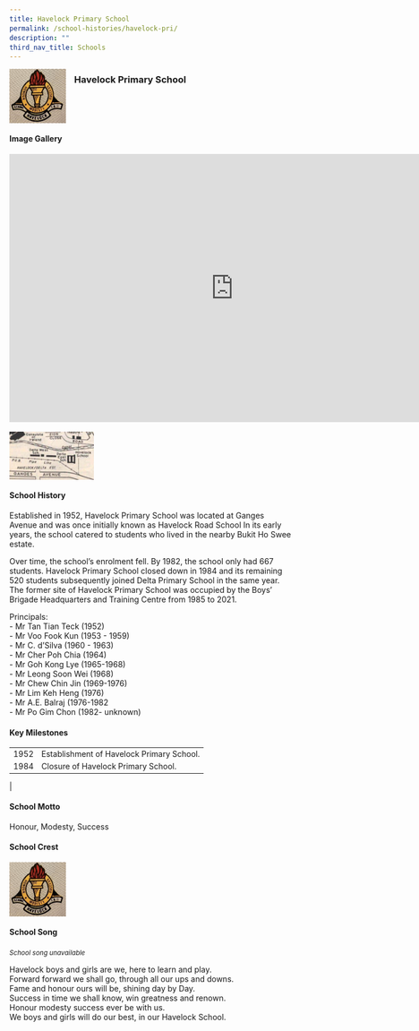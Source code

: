 ```yaml
---
title: Havelock Primary School
permalink: /school-histories/havelock-pri/
description: ""
third_nav_title: Schools
---
```

<img align="left" style="width:20%;margin-right:15px;" src="/images/havelockpri1.png">

### **Havelock Primary School**

<br clear="left">

#### **Image Gallery**
<iframe src="https://docs.google.com/presentation/d/e/2PACX-1vSRgmAhEju_yrWNuCdeO3X-F66yo1eJ1L5nb-wEj8Pmfb1K5U8ywWXRnTWgp6_sU5uIgPxV0JWQXAQL/embed?start=false&amp;loop=true&amp;delayms=5000" frameborder="0" width="800" height="479" allowfullscreen="true"></iframe>

<p><a href="/images/havelockpri2.jpg">  
<img align="left" style="width:30%;margin-right:15px;" src="/images/havelockpri2.jpg">
</a></p>

<br clear="left">

#### **School History**
Established in 1952, Havelock Primary School was located at Ganges Avenue and was once initially known as Havelock Road School In its early years, the school catered to students who lived in the nearby Bukit Ho Swee estate.  
  
Over time, the school’s enrolment fell. By 1982, the school only had 667 students. Havelock Primary School closed down in 1984 and its remaining 520 students subsequently joined Delta Primary School in the same year. The former site of Havelock Primary School was occupied by the Boys’ Brigade Headquarters and Training Centre from 1985 to 2021.

Principals:<br>
\- Mr Tan Tian Teck (1952)<br>
\- Mr Voo Fook Kun (1953 - 1959)<br>
\- Mr C. d’Silva (1960 - 1963)<br>
\- Mr Cher Poh Chia (1964)<br>
\- Mr Goh Kong Lye (1965-1968)<br>
\- Mr Leong Soon Wei (1968)<br>
\- Mr Chew Chin Jin (1969-1976)<br>
\- Mr Lim Keh Heng (1976)<br>
\- Mr A.E. Balraj (1976-1982<br>
\- Mr Po Gim Chon (1982- unknown)

#### **Key Milestones**

|  |  |
|:---:|---|
| 1952 | Establishment of Havelock Primary School. |
| 1984 | Closure of Havelock Primary School. |
|

#### **School Motto**
Honour, Modesty, Success

#### **School Crest**
<img align="left" style="width:20%;margin-right:15px;" src="/images/havelockpri1.png">


<br clear="left">

#### **School Song**
<small>*School song unavailable*</small>

Havelock boys and girls are we, here to learn and play.<br>
Forward forward we shall go, through all our ups and downs.<br>
Fame and honour ours will be, shining day by Day.<br>
Success in time we shall know, win greatness and renown.<br>
Honour modesty success ever be with us.<br>
We boys and girls will do our best, in our Havelock School.
